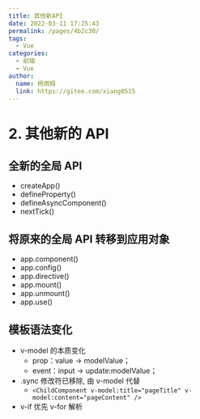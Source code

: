 ```yaml
---
title: 其他新API
date: 2022-03-11 17:25:43
permalink: /pages/4b2c30/
tags:
  - Vue
categories:
  - 前端
  - Vue
author:
  name: 杨雨翔
  link: https://gitee.com/xiang0515
---
```


# 2. 其他新的 API

## 全新的全局 API

- createApp()
- defineProperty()
- defineAsyncComponent()
- nextTick()

## 将原来的全局 API 转移到应用对象

- app.component()
- app.config()
- app.directive()
- app.mount()
- app.unmount()
- app.use()

## 模板语法变化

- v-model 的本质变化
  - prop：value -> modelValue；
  - event：input -> update:modelValue；
- .sync 修改符已移除, 由 v-model 代替
  - `<ChildComponent v-model:title="pageTitle" v-model:content="pageContent" />`
- v-if 优先 v-for 解析
